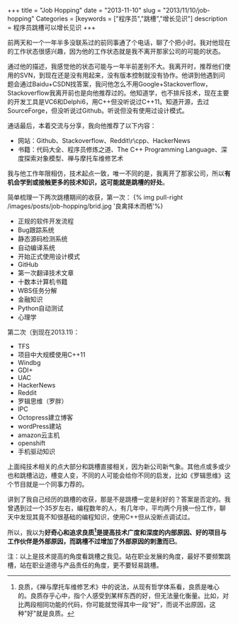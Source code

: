 +++
title = "Job Hopping"
date = "2013-11-10"
slug = "2013/11/10/job-hopping"
Categories = [keywords = ["程序员","跳槽","增长见识"]
description = 程序员跳槽可以增长见识
+++

前两天和一个一年半多没联系过的前同事通了个电话，聊了个把小时。我对他现在的工作状态很感兴趣，因为他的工作状态就是我不离开那家公司的可能的状态。

通过他的描述，我感觉他的状态可能与一年半前差别不大。我离开时，推荐他们使用的SVN，到现在还是没有用起来，没有版本控制就没有协作。他讲到他遇到问题会通过Baidu+CSDN找答案，我问他怎么不用Google+Stackoverflow，Stackoverflow我离开前也是向他推荐过的。他知道学，也不排斥技术，现在主要的开发工具是VC6和Delphi6，用C++但没听说过C++11。知道开源，去过SourceForge，但没听说过Github。听说但没有使用过设计模式。



通话最后，本着交流与分享，我向他推荐了以下内容：

* 网站：Github、Stackoverflow、Reddit\r\cpp、HackerNews
* 书籍：代码大全、程序员修炼之道、The C++ Programming Language、深度探索对象模型、禅与摩托车维修艺术



我与他工作年限相仿，技术起点一致，唯一不同的是，我离开了那家公司，所以**有机会学到或接触更多的技术知识，这可能就是跳槽的好处**。

简单梳理一下两次跳槽期间的收获，第一次：
{% img pull-right /images/posts/job-hopping/brid.jpg '良禽择木而栖'%}

* 正规的软件开发流程
* Bug跟踪系统
* 静态源码检测系统
* 自动编译系统
* 开始正式使用设计模式
* GitHub
* 第一次翻译技术文章
* 十数本计算机书籍
* WBS任务分解
* 金融知识
* Python自动测试
* 心理学


第二次（到现在2013.11)：

* TFS
* 项目中大规模使用C++11
* Windbg
* GDI+
* UAC
* HackerNews
* Reddit
* 罗辑思维（罗胖）
* IPC
* Octopress建立博客
* wordPress建站
* amazon云主机
* openshift
* 手机驱动知识



上面纯技术相关的点大部分和跳槽直接相关，因为新公司新气象。其他点或多或少也和跳槽沾边，槽变人变，不同的人可能会给你不同的启发，比如《罗辑思维》这个节目就是一个同事力荐的。

讲到了我自己经历的跳槽的收获，那是不是跳槽一定是利好的？答案是否定的。我曾遇到过一个35岁左右，编程数年的人，有几年中，平均两个月换一份工作，聊天中发现其竟不知很基础的编程知识，使用C++但从没断点调试过。

所以，我以为**好奇心和追求良质[^1]是提高技术广度和深度的内部原因、好的项目与工作伙伴是外部原因，而跳槽不过增加了外部原因的刺激而已**。

注：以上是技术提高的角度看跳槽之我见。站在职业发展的角度，最好不要频繁跳槽，站在职业道德与产品责任的角度，更不要轻易跳槽。

[^1]:良质，《禅与摩托车维修艺术》中的说法，从现有哲学体系看，良质是唯心的。良质存乎心中，指个人感受到某样东西的好，但无法量化衡量。比如，对比两段相同功能的代码，你可能就觉得其中一段“好”，而说不出原因，这种"好"就是良质。
